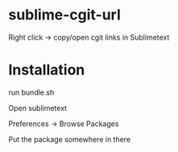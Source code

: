 sublime-cgit-url
================

Right click -> copy/open cgit links in Sublimetext


Installation
============
run bundle.sh

Open sublimetext

Preferences -> Browse Packages

Put the package somewhere in there
